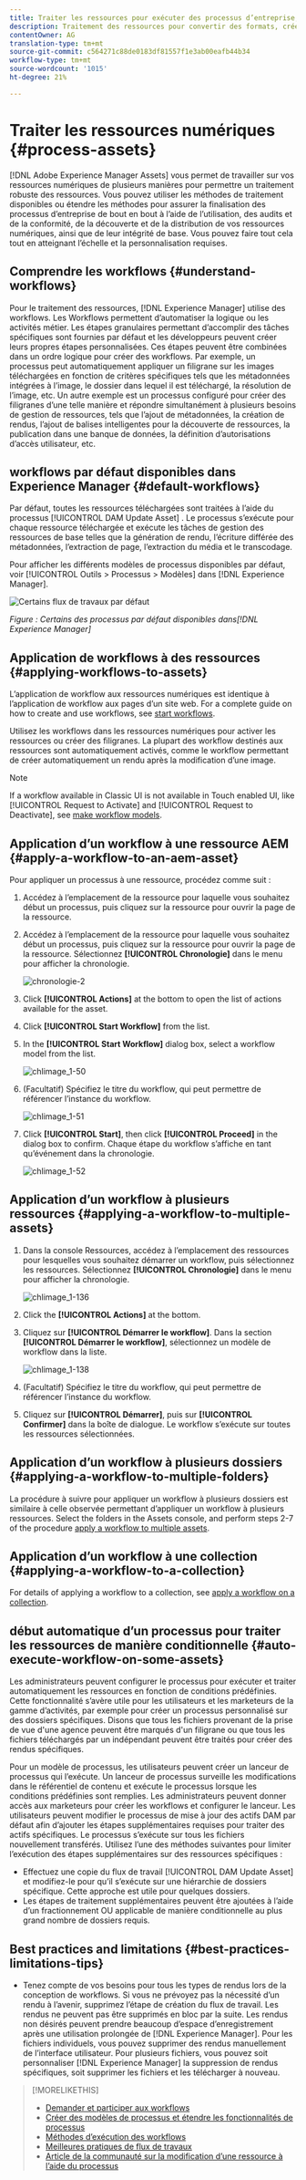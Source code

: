 ```yaml
---
title: Traiter les ressources pour exécuter des processus d’entreprise, effectuer des audits, assurer la conformité et préserver les fondamentaux de la santé mentale
description: Traitement des ressources pour convertir des formats, créer des rendus, gérer des ressources, valider des ressources et exécuter des workflows.
contentOwner: AG
translation-type: tm+mt
source-git-commit: c564271c88de0183df81557f1e3ab00eafb44b34
workflow-type: tm+mt
source-wordcount: '1015'
ht-degree: 21%

---
```



# Traiter les ressources numériques {#process-assets}

[!DNL Adobe Experience Manager Assets] vous permet de travailler sur vos ressources numériques de plusieurs manières pour permettre un traitement robuste des ressources. Vous pouvez utiliser les méthodes de traitement disponibles ou étendre les méthodes pour assurer la finalisation des processus d’entreprise de bout en bout à l’aide de l’utilisation, des audits et de la conformité, de la découverte et de la distribution de vos ressources numériques, ainsi que de leur intégrité de base. Vous pouvez faire tout cela tout en atteignant l’échelle et la personnalisation requises.

## Comprendre les workflows {#understand-workflows}

Pour le traitement des ressources, [!DNL Experience Manager] utilise des workflows. Les Workflows permettent d’automatiser la logique ou les activités métier. Les étapes granulaires permettant d’accomplir des tâches spécifiques sont fournies par défaut et les développeurs peuvent créer leurs propres étapes personnalisées. Ces étapes peuvent être combinées dans un ordre logique pour créer des workflows. Par exemple, un processus peut automatiquement appliquer un filigrane sur les images téléchargées en fonction de critères spécifiques tels que les métadonnées intégrées à l’image, le dossier dans lequel il est téléchargé, la résolution de l’image, etc. Un autre exemple est un processus configuré pour créer des filigranes d’une telle manière et répondre simultanément à plusieurs besoins de gestion de ressources, tels que l’ajout de métadonnées, la création de rendus, l’ajout de balises intelligentes pour la découverte de ressources, la publication dans une banque de données, la définition d’autorisations d’accès utilisateur, etc.

## workflows par défaut disponibles dans Experience Manager {#default-workflows}

Par défaut, toutes les ressources téléchargées sont traitées à l’aide du processus [!UICONTROL DAM Update Asset] . Le processus s’exécute pour chaque ressource téléchargée et exécute les tâches de gestion des ressources de base telles que la génération de rendu, l’écriture différée des métadonnées, l’extraction de page, l’extraction du média et le transcodage.

Pour afficher les différents modèles de processus disponibles par défaut, voir [!UICONTROL Outils > Processus > Modèles] dans [!DNL Experience Manager].

![Certains flux de travaux par défaut](assets/aem-default-workflows.png)

*Figure : Certains des processus par défaut disponibles dans[!DNL Experience Manager]*

## Application de workflows à des ressources {#applying-workflows-to-assets}

L’application de workflow aux ressources numériques est identique à l’application de workflow aux pages d’un site web. For a complete guide on how to create and use workflows, see [start workflows](/help/sites-authoring/workflows-participating.md).

Utilisez les workflows dans les ressources numériques pour activer les ressources ou créer des filigranes. La plupart des workflow destinés aux ressources sont automatiquement activés, comme le workflow permettant de créer automatiquement un rendu après la modification d’une image.

>[!NOTE]
>
>If a workflow available in Classic UI is not available in Touch enabled UI, like [!UICONTROL Request to Activate] and [!UICONTROL Request to Deactivate], see [make workflow models](/help/sites-developing/workflows-models.md#make-workflow-models-available-in-touchui).

## Application d’un workflow à une ressource AEM {#apply-a-workflow-to-an-aem-asset}

<!-- 
TBD: Add animated GIF for these steps instead of all these screenshots.
-->

Pour appliquer un processus à une ressource, procédez comme suit :

1. Accédez à l’emplacement de la ressource pour laquelle vous souhaitez début un processus, puis cliquez sur la ressource pour ouvrir la page de la ressource.

1. Accédez à l’emplacement de la ressource pour laquelle vous souhaitez début un processus, puis cliquez sur la ressource pour ouvrir la page de la ressource. Sélectionnez **[!UICONTROL Chronologie]** dans le menu pour afficher la chronologie.

   ![chronologie-2](assets/timeline-2.png)

1. Click **[!UICONTROL Actions]** at the bottom to open the list of actions available for the asset.

1. Click **[!UICONTROL Start Workflow]** from the list.

1. In the **[!UICONTROL Start Workflow]** dialog box, select a workflow model from the list.

   ![chlimage_1-50](assets/chlimage_1-50.png)

1. (Facultatif) Spécifiez le titre du workflow, qui peut permettre de référencer l’instance du workflow.

   ![chlimage_1-51](assets/chlimage_1-51.png)

1. Click **[!UICONTROL Start]**, then click **[!UICONTROL Proceed]** in the dialog box to confirm. Chaque étape du workflow s’affiche en tant qu’événement dans la chronologie.

   ![chlimage_1-52](assets/chlimage_1-52.png)

## Application d’un workflow à plusieurs ressources {#applying-a-workflow-to-multiple-assets}

1. Dans la console Ressources, accédez à l’emplacement des ressources pour lesquelles vous souhaitez démarrer un workflow, puis sélectionnez les ressources. Sélectionnez **[!UICONTROL Chronologie]** dans le menu pour afficher la chronologie.

   ![chlimage_1-136](assets/chlimage_1-136.png)

1. Click the **[!UICONTROL Actions]** at the bottom.

1. Cliquez sur **[!UICONTROL Démarrer le workflow]**. Dans la section **[!UICONTROL Démarrer le workflow]**, sélectionnez un modèle de workflow dans la liste.

   ![chlimage_1-138](assets/chlimage_1-138.png)

1. (Facultatif) Spécifiez le titre du workflow, qui peut permettre de référencer l’instance du workflow.

1. Cliquez sur **[!UICONTROL Démarrer]**, puis sur **[!UICONTROL Confirmer]** dans la boîte de dialogue. Le workflow s’exécute sur toutes les ressources sélectionnées.

## Application d’un workflow à plusieurs dossiers {#applying-a-workflow-to-multiple-folders}

La procédure à suivre pour appliquer un workflow à plusieurs dossiers est similaire à celle observée permettant d’appliquer un workflow à plusieurs ressources. Select the folders in the Assets console, and perform steps 2-7 of the procedure [apply a workflow to multiple assets](assets-workflow.md#applying-a-workflow-to-multiple-assets).

## Application d’un workflow à une collection {#applying-a-workflow-to-a-collection}

For details of applying a workflow to a collection, see [apply a workflow on a collection](managing-collections-touch-ui.md#running-a-workflow-on-a-collection).

## début automatique d’un processus pour traiter les ressources de manière conditionnelle {#auto-execute-workflow-on-some-assets}

Les administrateurs peuvent configurer le processus pour exécuter et traiter automatiquement les ressources en fonction de conditions prédéfinies. Cette fonctionnalité s’avère utile pour les utilisateurs et les marketeurs de la gamme d’activités, par exemple pour créer un processus personnalisé sur des dossiers spécifiques. Disons que tous les fichiers provenant de la prise de vue d&#39;une agence peuvent être marqués d&#39;un filigrane ou que tous les fichiers téléchargés par un indépendant peuvent être traités pour créer des rendus spécifiques.

Pour un modèle de processus, les utilisateurs peuvent créer un lanceur de processus qui l’exécute. Un lanceur de processus surveille les modifications dans le référentiel de contenu et exécute le processus lorsque les conditions prédéfinies sont remplies. Les administrateurs peuvent donner accès aux marketeurs pour créer les workflows et configurer le lanceur. Les utilisateurs peuvent modifier le processus de mise à jour des actifs  DAM par défaut afin d’ajouter les étapes supplémentaires requises pour traiter des actifs spécifiques. Le processus s’exécute sur tous les fichiers nouvellement transférés. Utilisez l’une des méthodes suivantes pour limiter l’exécution des étapes supplémentaires sur des ressources spécifiques :

* Effectuez une copie du flux de travail [!UICONTROL DAM Update Asset] et modifiez-le pour qu’il s’exécute sur une hiérarchie de dossiers spécifique. Cette approche est utile pour quelques dossiers.
* Les étapes de traitement supplémentaires peuvent être ajoutées à l’aide d’un fractionnement [](/help/sites-developing/workflows-step-ref.md#or-split) OU applicable de manière conditionnelle au plus grand nombre de dossiers requis.

## Best practices and limitations {#best-practices-limitations-tips}

* Tenez compte de vos besoins pour tous les types de rendus lors de la conception de workflows. Si vous ne prévoyez pas la nécessité d’un rendu à l’avenir, supprimez l’étape de création du flux de travail. Les rendus ne peuvent pas être supprimés en bloc par la suite. Les rendus non désirés peuvent prendre beaucoup d’espace d’enregistrement après une utilisation prolongée de [!DNL Experience Manager]. Pour les fichiers individuels, vous pouvez supprimer des rendus manuellement de l’interface utilisateur. Pour plusieurs fichiers, vous pouvez soit personnaliser [!DNL Experience Manager] la suppression de rendus spécifiques, soit supprimer les fichiers et les télécharger à nouveau.

>[!MORELIKETHIS]
>
>* [Demander et participer aux workflows](/help/sites-authoring/workflows.md)
>* [Créer des modèles de processus et étendre les fonctionnalités de processus](/help/sites-developing/workflows.md)
>* [Méthodes d’exécution des workflows](/help/sites-administering/workflows-starting.md)
>* [Meilleures pratiques de flux de travaux](/help/sites-developing/workflows-best-practices.md)
>* [Article de la communauté sur la modification d’une ressource à l’aide du processus](https://helpx.adobe.com/fr/experience-manager/using/modify_asset_workflow.html)

